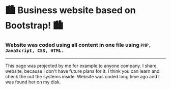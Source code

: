 # 🏙 Business website based on Bootstrap! 🏙
### Website was coded using all content in one file using ``PHP, JavaScript, CSS, HTML.``
<hr />

This page was projected by me for example to anyone company. I share website, because I don't have future plans for it. I think you can learn and check the out the systems inside. Website was coded long time ago and I was found her on my disk.
